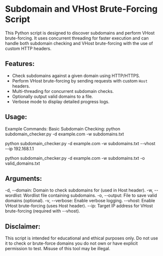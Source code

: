 # Subdomain and VHost Brute-Forcing Script

This Python script is designed to discover subdomains and perform VHost brute-forcing. It uses concurrent threading for faster execution and can handle both subdomain checking and VHost brute-forcing with the use of custom HTTP headers.

## Features:
- Check subdomains against a given domain using HTTP/HTTPS.
- Perform VHost brute-forcing by sending requests with custom `Host` headers.
- Multi-threading for concurrent subdomain checks.
- Optionally output valid domains to a file.
- Verbose mode to display detailed progress logs.

## Usage:
Example Commands:
Basic Subdomain Checking:
python subdomain_checker.py -d example.com -w subdomains.txt

python subdomain_checker.py -d example.com -w subdomains.txt --vhost --ip 192.168.1.1

python subdomain_checker.py -d example.com -w subdomains.txt -o valid_domains.txt

## Arguments:
-d, --domain: Domain to check subdomains for (used in Host header).
-w, --wordlist: Wordlist file containing subdomains.
-o, --output: File to save valid domains (optional).
-v, --verbose: Enable verbose logging.
--vhost: Enable VHost brute-forcing (uses Host header).
--ip: Target IP address for VHost brute-forcing (required with --vhost).

## Disclaimer:
This script is intended for educational and ethical purposes only. Do not use it to check or brute-force domains you do not own or have explicit permission to test. Misuse of this tool may be illegal.

